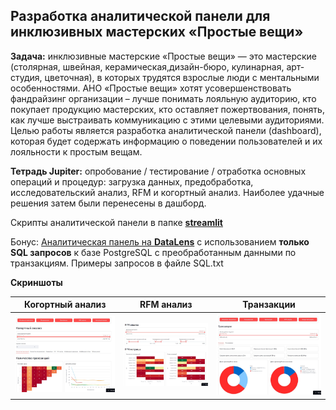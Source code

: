 ## Разработка аналитической панели для инклюзивных мастерских «Простые вещи»

**Задача:** инклюзивные мастерские «Простые вещи» — это мастерские (столярная, швейная, керамическая,дизайн-бюро, кулинарная, арт-студия, цветочная), в которых трудятся взрослые люди с ментальными особенностями. АНО «Простые вещи» хотят усовершенствовать фандрайзинг организации – лучше понимать лояльную аудиторию, кто покупает продукцию мастерских, кто оставляет пожертвования, понять, как лучше выстраивать коммуникацию с этими целевыми аудиториями. Целью работы является разработка аналитической панели (dashboard), которая будет содержать информацию о поведении пользователей и их лояльности к простым вещам. 

**Тетрадь Jupiter:** опробование / тестирование / отработка основных операций и процедур: загрузка данных, предобработка, исследовательский анализ, RFM и когортный анализ. Наиболее удачные решения затем были перенесены в дашборд.

Скрипты аналитической панели в папке [**streamlit**](streamlit/) 

Бонус:
[Аналитическая панель на **DataLens**](https://datalens.yandex/z01wcggxq33el) с использованием **только SQL запросов** к базе PostgreSQL с преобработанным данными по транзакциям. Примеры запросов в файле SQL.txt

**Скриншоты**

| Когортный анализ | RFM анализ    | Транзакции    |
| -- | --- | --- |
| ![img](sg1.jpg) |![img](sg2.jpg) |![img](sg3.jpg) | 
